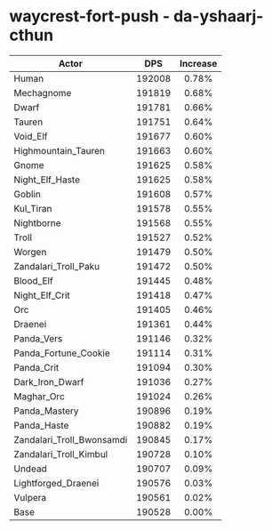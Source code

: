 # waycrest-fort-push - da-yshaarj-cthun
| Actor | DPS | Increase |
|---|:---:|:---:|
|Human|192008|0.78%|
|Mechagnome|191819|0.68%|
|Dwarf|191781|0.66%|
|Tauren|191751|0.64%|
|Void_Elf|191677|0.60%|
|Highmountain_Tauren|191663|0.60%|
|Gnome|191625|0.58%|
|Night_Elf_Haste|191625|0.58%|
|Goblin|191608|0.57%|
|Kul_Tiran|191578|0.55%|
|Nightborne|191568|0.55%|
|Troll|191527|0.52%|
|Worgen|191479|0.50%|
|Zandalari_Troll_Paku|191472|0.50%|
|Blood_Elf|191445|0.48%|
|Night_Elf_Crit|191418|0.47%|
|Orc|191405|0.46%|
|Draenei|191361|0.44%|
|Panda_Vers|191146|0.32%|
|Panda_Fortune_Cookie|191114|0.31%|
|Panda_Crit|191094|0.30%|
|Dark_Iron_Dwarf|191036|0.27%|
|Maghar_Orc|191024|0.26%|
|Panda_Mastery|190896|0.19%|
|Panda_Haste|190882|0.19%|
|Zandalari_Troll_Bwonsamdi|190845|0.17%|
|Zandalari_Troll_Kimbul|190728|0.10%|
|Undead|190707|0.09%|
|Lightforged_Draenei|190576|0.03%|
|Vulpera|190561|0.02%|
|Base|190528|0.00%|
